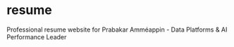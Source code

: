 # resume
Professional resume website for Prabakar Amméappin - Data Platforms &amp; AI Performance Leader

